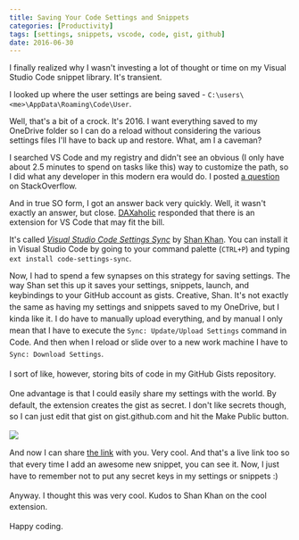 ```yaml
---
title: Saving Your Code Settings and Snippets
categories: [Productivity]
tags: [settings, snippets, vscode, code, gist, github]
date: 2016-06-30
---
```


I finally realized why I wasn&#39;t investing a lot of thought or time on my Visual Studio Code snippet library. It&#39;s transient.


I looked up where the user settings are being saved - `C:\users\<me>\AppData\Roaming\Code\User`.

Well, that&#39;s a bit of a crock. It&#39;s 2016\. I want everything saved to my OneDrive folder so I can do a reload without considering the various settings files I&#39;ll have to back up and restore. What, am I a caveman?

I searched VS Code and my registry and didn&#39;t see an obvious (I only have about 2.5 minutes to spend on tasks like this) way to customize the path, so I did what any developer in this modern era would do. I posted [a question](http://stackoverflow.com/questions/38113230/how-to-save-vs-code-settings-and-snippets-files-in-another-location/38113640#38113640) on StackOverflow.

And in true SO form, I got an answer back very quickly. Well, it wasn&#39;t exactly an answer, but close. [DAXaholic](http://stackoverflow.com/users/1830293/daxaholic) responded that there is an extension for VS Code that may fit the bill.

It&#39;s called _[Visual Studio Code Settings Sync](https://marketplace.visualstudio.com/items?itemName=Shan.code-settings-sync)_ by [Shan Khan](https://marketplace.visualstudio.com/search?term=publisher%3A%22Shan%20Khan%22&amp;target=VSCode). You can install it in Visual Studio Code by going to your command palette (`CTRL+P`) and typing `ext install code-settings-sync`.

Now, I had to spend a few synapses on this strategy for saving settings. The way Shan set this up it saves your settings, snippets, launch, and keybindings to your GitHub account as gists. Creative, Shan.<span style="line-height: 20.8px;"> It&#39;s not exactly the same as having my settings and snippets saved to my OneDrive, but I kinda like it. I do have to manually upload everything, and by manual I only mean that I have to execute the `Sync: Update/Upload Settings` command in Code. And then when I reload or slide over to a new work machine I have to `Sync: Download Settings`.</span>

<span style="line-height: 20.8px;">I sort of like, however, storing bits of code in my GitHub Gists repository.</span>

<span style="line-height: 20.8px;">One advantage is that I could easily share my settings with the world. By default, the extension creates the gist as secret. I don&#39;t like secrets though, so I can just edit that gist on gist.github.com and hit the Make Public button.</span>

![](/files/savecode_01.png)

<span style="line-height: 20.8px;">And now I can share [the link](https://gist.github.com/codefoster/0a4de2f26b9fdd1b393c424029d5f512)</span> with you<span style="line-height: 20.8px;">. Very cool. And that&#39;s a live link too so that every time I add an awesome new snippet, you can see it. Now, I just have to remember not to put any secret keys in my settings or snippets :)</span>

<span style="line-height: 20.8px;">Anyway. I thought this was very cool. Kudos to Shan Khan on the cool extension.</span>

<span style="line-height: 20.8px;">Happy coding.</span>